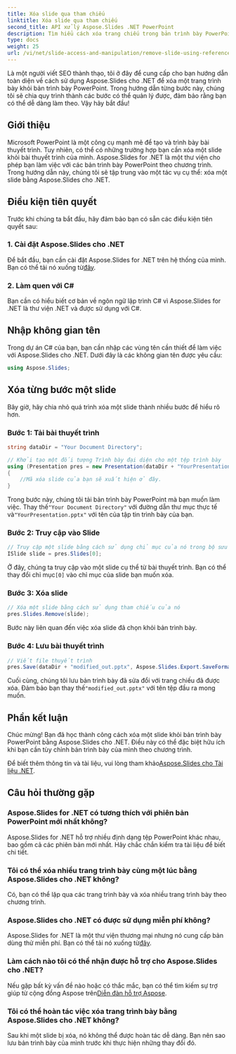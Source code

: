 ```yaml
---
title: Xóa slide qua tham chiếu
linktitle: Xóa slide qua tham chiếu
second_title: API xử lý Aspose.Slides .NET PowerPoint
description: Tìm hiểu cách xóa trang chiếu trong bản trình bày PowerPoint bằng Aspose.Slides for .NET, một thư viện mạnh mẽ dành cho nhà phát triển .NET.
type: docs
weight: 25
url: /vi/net/slide-access-and-manipulation/remove-slide-using-reference/
---
```


Là một người viết SEO thành thạo, tôi ở đây để cung cấp cho bạn hướng dẫn toàn diện về cách sử dụng Aspose.Slides cho .NET để xóa một trang trình bày khỏi bản trình bày PowerPoint. Trong hướng dẫn từng bước này, chúng tôi sẽ chia quy trình thành các bước có thể quản lý được, đảm bảo rằng bạn có thể dễ dàng làm theo. Vậy hãy bắt đầu!

## Giới thiệu

Microsoft PowerPoint là một công cụ mạnh mẽ để tạo và trình bày bài thuyết trình. Tuy nhiên, có thể có những trường hợp bạn cần xóa một slide khỏi bài thuyết trình của mình. Aspose.Slides for .NET là một thư viện cho phép bạn làm việc với các bản trình bày PowerPoint theo chương trình. Trong hướng dẫn này, chúng tôi sẽ tập trung vào một tác vụ cụ thể: xóa một slide bằng Aspose.Slides cho .NET.

## Điều kiện tiên quyết

Trước khi chúng ta bắt đầu, hãy đảm bảo bạn có sẵn các điều kiện tiên quyết sau:

### 1. Cài đặt Aspose.Slides cho .NET

 Để bắt đầu, bạn cần cài đặt Aspose.Slides for .NET trên hệ thống của mình. Bạn có thể tải nó xuống từ[đây](https://releases.aspose.com/slides/net/).

### 2. Làm quen với C#

Bạn cần có hiểu biết cơ bản về ngôn ngữ lập trình C# vì Aspose.Slides for .NET là thư viện .NET và được sử dụng với C#.

## Nhập không gian tên

Trong dự án C# của bạn, bạn cần nhập các vùng tên cần thiết để làm việc với Aspose.Slides cho .NET. Dưới đây là các không gian tên được yêu cầu:

```csharp
using Aspose.Slides;
```

## Xóa từng bước một slide

Bây giờ, hãy chia nhỏ quá trình xóa một slide thành nhiều bước để hiểu rõ hơn.

### Bước 1: Tải bài thuyết trình

```csharp
string dataDir = "Your Document Directory";

// Khởi tạo một đối tượng Trình bày đại diện cho một tệp trình bày
using (Presentation pres = new Presentation(dataDir + "YourPresentation.pptx"))
{
    //Mã xóa slide của bạn sẽ xuất hiện ở đây.
}
```

 Trong bước này, chúng tôi tải bản trình bày PowerPoint mà bạn muốn làm việc. Thay thế`"Your Document Directory"` với đường dẫn thư mục thực tế và`"YourPresentation.pptx"` với tên của tập tin trình bày của bạn.

### Bước 2: Truy cập vào Slide

```csharp
// Truy cập một slide bằng cách sử dụng chỉ mục của nó trong bộ sưu tập slide
ISlide slide = pres.Slides[0];
```

 Ở đây, chúng ta truy cập vào một slide cụ thể từ bài thuyết trình. Bạn có thể thay đổi chỉ mục`[0]` vào chỉ mục của slide bạn muốn xóa.

### Bước 3: Xóa slide

```csharp
// Xóa một slide bằng cách sử dụng tham chiếu của nó
pres.Slides.Remove(slide);
```

Bước này liên quan đến việc xóa slide đã chọn khỏi bản trình bày.

### Bước 4: Lưu bài thuyết trình

```csharp
// Viết file thuyết trình
pres.Save(dataDir + "modified_out.pptx", Aspose.Slides.Export.SaveFormat.Pptx);
```

 Cuối cùng, chúng tôi lưu bản trình bày đã sửa đổi với trang chiếu đã được xóa. Đảm bảo bạn thay thế`"modified_out.pptx"` với tên tệp đầu ra mong muốn.

## Phần kết luận

Chúc mừng! Bạn đã học thành công cách xóa một slide khỏi bản trình bày PowerPoint bằng Aspose.Slides cho .NET. Điều này có thể đặc biệt hữu ích khi bạn cần tùy chỉnh bản trình bày của mình theo chương trình.

 Để biết thêm thông tin và tài liệu, vui lòng tham khảo[Aspose.Slides cho Tài liệu .NET](https://reference.aspose.com/slides/net/).

## Câu hỏi thường gặp

### Aspose.Slides for .NET có tương thích với phiên bản PowerPoint mới nhất không?
Aspose.Slides for .NET hỗ trợ nhiều định dạng tệp PowerPoint khác nhau, bao gồm cả các phiên bản mới nhất. Hãy chắc chắn kiểm tra tài liệu để biết chi tiết.

### Tôi có thể xóa nhiều trang trình bày cùng một lúc bằng Aspose.Slides cho .NET không?
Có, bạn có thể lặp qua các trang trình bày và xóa nhiều trang trình bày theo chương trình.

### Aspose.Slides cho .NET có được sử dụng miễn phí không?
 Aspose.Slides for .NET là một thư viện thương mại nhưng nó cung cấp bản dùng thử miễn phí. Bạn có thể tải nó xuống từ[đây](https://releases.aspose.com/).

### Làm cách nào tôi có thể nhận được hỗ trợ cho Aspose.Slides cho .NET?
 Nếu gặp bất kỳ vấn đề nào hoặc có thắc mắc, bạn có thể tìm kiếm sự trợ giúp từ cộng đồng Aspose trên[Diễn đàn hỗ trợ Aspose](https://forum.aspose.com/).

### Tôi có thể hoàn tác việc xóa trang trình bày bằng Aspose.Slides cho .NET không?
Sau khi một slide bị xóa, nó không thể được hoàn tác dễ dàng. Bạn nên sao lưu bản trình bày của mình trước khi thực hiện những thay đổi đó.